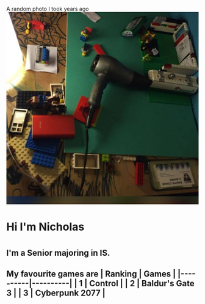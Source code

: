 <h> A random photo I took years ago </h>
![image](https://github.com/hwacc-y/hwacc-y.github.io/blob/main/assets/jpgs/default.jpg) 


<h1> Hi I'm Nicholas <h1>
<h2> I'm a Senior majoring in IS. <h2>

**My favourite games are**
| Ranking | Games |
|----------|----------|
| 1 | Control |
| 2 | Baldur's Gate 3 | 
| 3 | Cyberpunk 2077 | 
